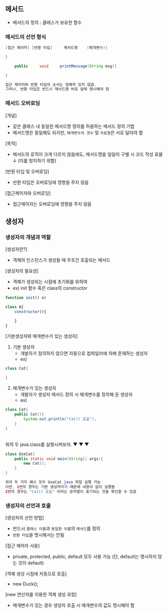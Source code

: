 ## 메서드 
- 메서드의 정의 : 클래스가 보유한 함수

### 메서드의 선언 형식
```java
[접근 제어자] [반환 타입]     메서드명    (매개변수){

}

    public     void     printMessage(String msg){

}

접근 제어자와 반환 타입의 순서는 정해져 있지 않음.
그러나, 반환 타입은 반드시 메서드명 바로 앞에 명시해야 함
```
### 메서드 오버로딩
[개념]
- 같은 클래스 내 동일한 메서드명 정의를 허용하는 메서드 정의 기법
- 메서드명은 동일해도 되지만, `매개변수의 갯수` 및 `자료형`은 서로 달라야 함

[목적]
- 메서드의 로직이 크게 다르지 않음에도, 메서드명을 일일이 구별 시 코드 작성 효율 ↓ (이를 방지하기 위함)

[반환 타입 및 오버로딩]
- 반환 타입은 오버로딩에 영향을 주지 않음

[접근제어자와 오버로딩]
- 접근제어자는 오버로딩에 영향을 주지 않음


## 생성자
### 생성자의 개념과 역할
[생성자란?]
- 객체의 인스턴스가 생성될 때 무조건 호출되는 메서드

[생성자의 필요성]
- 객체가 생성되는 시점에 초기화를 위하여
- ex) init 함수 혹은 class의 constructor
```javascript 
function init() or

class A{
    constructor(){ 

    }
}
```
[기본생성자와 매개변수가 있는 생성자]
1) 기본 생성자
    - 개발자가 정의하지 않으면 자동으로 컴파일러에 의해 존재하는 생성자
    - ex)
```java
class Cat{
    
}
```
2) 매개변수가 있는 생성자
    - 개발자가 생성자 메서드 정의 시 매개변수를 정의해 둔 생성자
    - ex)
```java
class Cat{
    public Cat(){
        System.out.println("Cat() 호출");
    }
}
```
<br>
위의 두 java.class를 실행시켜보자. ▼ ▼ ▼  

<br>

```java
class UseCat{
    public static void main(String[] args){
        new Cat();
    }
}

위의 두 가지 예시 모두 UseCat.java 파일 실행 가능
다만, 1번의 경우는 기본 생성자이기 때문에 내용이 없이 실행됨
2번의 경우는 "Cat() 호출" 이라는 문자열이 표기되는 것을 확인할 수 있음 
```

### 생성자의 선언과 호출
[생성자의 선언 방법]
- 반드시 `클래스 이름`과 `동일한 이름`의 `메서드`를 정의
- `반환 타입`을 명시해서는 안됨

[접근 제어자 사용]
- private, protected, public, default 모두 사용 가능 (단, default는 명시하지 않는 것이 default)

[객체 생성 시점에 자동으로 호출]
- new Duck();

[new 연산자를 이용한 객체 생성 과정]
- 매개변수가 있는 경우 생성자 호출 시 매개변수의 값도 명시해야 함